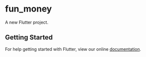 # fun_money

A new Flutter project.

## Getting Started

For help getting started with Flutter, view our online
[documentation](https://flutter.io/).
